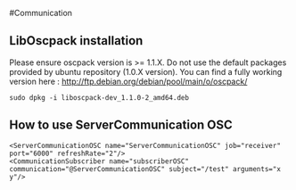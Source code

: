 #Communication

## LibOscpack installation
Please ensure oscpack version is >= 1.1.X. Do not use the default packages provided by ubuntu repository (1.0.X version).
You can find a fully working version here : http://ftp.debian.org/debian/pool/main/o/oscpack/

```
sudo dpkg -i liboscpack-dev_1.1.0-2_amd64.deb
```

## How to use ServerCommunication OSC

```
<ServerCommunicationOSC name="ServerCommunicationOSC" job="receiver" port="6000" refreshRate="2"/>
<CommunicationSubscriber name="subscriberOSC" communication="@ServerCommunicationOSC" subject="/test" arguments="x y"/>
```
